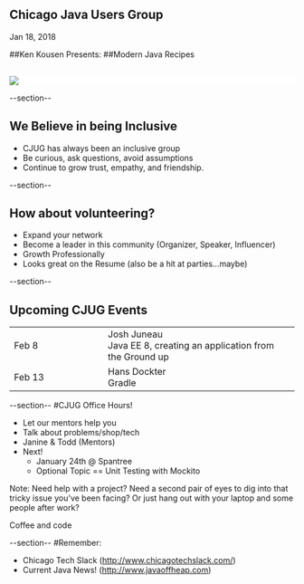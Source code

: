 ## Chicago Java Users Group

Jan 18, 2018

##Ken Kousen Presents: 
##Modern Java Recipes


<div style="background-color: white; margin-top: 30px;">
	<img src="images/cjug.gif" style="border: none; box-shadow: none;"/>
</div>

--section--
## We Believe in being Inclusive
 * CJUG has always been an inclusive group
 * Be curious, ask questions, avoid assumptions
 * Continue to grow trust, empathy, and friendship.

--section--

## How about volunteering?
 * Expand your network
 * Become a leader in this community (Organizer, Speaker, Influencer)
 * Growth Professionally
 * Looks great on the Resume (also be a hit at parties...maybe)

--section--

## Upcoming CJUG Events
<table class="upcoming-events"  width=800>
<tr>
  <td width=150>Feb 8</td>
  <td>Josh Juneau
    <br/>
    Java EE 8, creating an application from the Ground up
  </td>
</tr><tr>
  <td width=150>Feb 13</td>
  <td>Hans Dockter
    <br/>
    Gradle
  </td>
</tr>
</table>

--section--
#CJUG Office Hours!
* Let our mentors help you
* Talk about problems/shop/tech
* Janine &amp; Todd (Mentors)
* Next!
  * January 24th @ Spantree
  * Optional Topic == Unit Testing with Mockito

Note:
Need help with a project? Need a second pair of eyes to dig into that
tricky issue you've been facing? Or just hang out with your laptop
and some people after work?

Coffee and code

--section--
#Remember:
 * Chicago Tech Slack (http://www.chicagotechslack.com/)
 * Current Java News! (http://www.javaoffheap.com)
